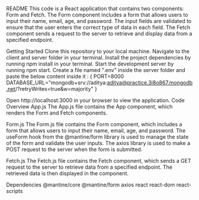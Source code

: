 ﻿README
This code is a React application that contains two components: Form and Fetch. The Form component includes a form that allows users to input their name, email, age, and password. The input fields are validated to ensure that the user enters the correct type of data in each field. The Fetch component sends a request to the server to retrieve and display data from a specified endpoint.

Getting Started
Clone this repository to your local machine.
Navigate to the client and server folder in your terminal.
Install the project dependencies by running npm install in your terminal.
Start the development server by running npm start.
Create a file named ".env" inside the server folder and paste the below content inside it : {
PORT=8000
DATABASE_URL="mongodb+srv://aditya:aditya@practice.3i8o867.mongodb.net/?retryWrites=true&w=majority"
}

Open http://localhost:3000 in your browser to view the application.
Code Overview
App.js
The App.js file contains the App component, which renders the Form and Fetch components.


Form.js
The Form.js file contains the Form component, which includes a form that allows users to input their name, email, age, and password. The useForm hook from the @mantine/form library is used to manage the state of the form and validate the user inputs. The axios library is used to make a POST request to the server when the form is submitted.

Fetch.js
The Fetch.js file contains the Fetch component, which sends a GET request to the server to retrieve data from a specified endpoint. The retrieved data is then displayed in the component.

Dependencies
@mantine/core
@mantine/form
axios
react
react-dom
react-scripts







